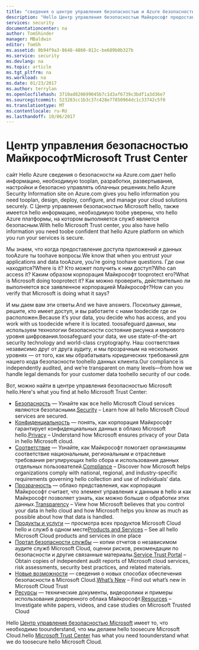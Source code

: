 ```yaml
---
title: "сведения о центре управления безопасностью и Azure безопасности aaaMicrosoft | Документы Microsoft"
description: "Hello Центр управления безопасностью Майкрософт предоставляет hello информацию, необходимую toobe уверены, что hello Azure платформы, на котором выполняется служб является безопасным."
services: security
documentationcenter: na
author: TomShinder
manager: MBaldwin
editor: TomSh
ms.assetid: 0b94f9a3-8648-4860-812c-be689b0b327b
ms.service: security
ms.devlang: na
ms.topic: article
ms.tgt_pltfrm: na
ms.workload: na
ms.date: 01/23/2017
ms.author: terrylan
ms.openlocfilehash: 3710ad820699045b7c1d3af6739c3bdf1a3d36e7
ms.sourcegitcommit: 523283cc1b3c37c428e77850964dc1c33742c5f0
ms.translationtype: MT
ms.contentlocale: ru-RU
ms.lasthandoff: 10/06/2017
---
```

# <a name="microsoft-trust-center"></a><span data-ttu-id="17901-103">Центр управления безопасностью Майкрософт</span><span class="sxs-lookup"><span data-stu-id="17901-103">Microsoft Trust Center</span></span>
<span data-ttu-id="17901-104">сайт Hello Azure сведения о безопасности на Azure.com дает hello информацию, необходимую tooplan, разработки, развертывания, настройки и безопасно управлять облачных решениях.</span><span class="sxs-lookup"><span data-stu-id="17901-104">hello Azure Security Information site on Azure.com gives you hello information you need tooplan, design, deploy, configure, and manage your cloud solutions securely.</span></span> <span data-ttu-id="17901-105">С Центр управления безопасностью Microsoft hello, также имеется hello информацию, необходимую toobe уверены, что hello Azure платформы, на котором выполняется служб является безопасным.</span><span class="sxs-lookup"><span data-stu-id="17901-105">With hello Microsoft Trust center, you also have hello information you need toobe confident that hello Azure platform on which you run your services is secure.</span></span>

<span data-ttu-id="17901-106">Мы знаем, что когда предоставление доступа приложений и данных tooAzure ты toohave вопросы.</span><span class="sxs-lookup"><span data-stu-id="17901-106">We know that when you entrust your applications and data tooAzure, you’re going toohave questions.</span></span> <span data-ttu-id="17901-107">Где они находятся?</span><span class="sxs-lookup"><span data-stu-id="17901-107">Where is it?</span></span> <span data-ttu-id="17901-108">Кто может получить к ним доступ?</span><span class="sxs-lookup"><span data-stu-id="17901-108">Who can access it?</span></span> <span data-ttu-id="17901-109">Каким образом корпорация Майкрософт tooprotect его?</span><span class="sxs-lookup"><span data-stu-id="17901-109">What is Microsoft doing tooprotect it?</span></span> <span data-ttu-id="17901-110">Как можно проверить, действительно ли выполняется все заявленное корпорацией Майкрософт?</span><span class="sxs-lookup"><span data-stu-id="17901-110">How can you verify that Microsoft is doing what it says?</span></span>

<span data-ttu-id="17901-111">И мы даем вам эти ответы.</span><span class="sxs-lookup"><span data-stu-id="17901-111">And we have answers.</span></span> <span data-ttu-id="17901-112">Поскольку данные, решите, кто имеет доступ, и вы работаете с нами toodecide где он расположен.</span><span class="sxs-lookup"><span data-stu-id="17901-112">Because it’s your data, you decide who has access, and you work with us toodecide where it is located.</span></span> <span data-ttu-id="17901-113">toosafeguard данных, мы используем технологии безопасности состояние рисунка и мирового уровня шифрования.</span><span class="sxs-lookup"><span data-stu-id="17901-113">toosafeguard your data, we use state-of-the-art security technology and world-class cryptography.</span></span> <span data-ttu-id="17901-114">Наш соответствия независимо друг от друга аудиту, и мы прозрачным на нескольких уровнях — от того, как мы обрабатывать юридических требований для нашего кода безопасности toohello данных клиента.</span><span class="sxs-lookup"><span data-stu-id="17901-114">Our compliance is independently audited, and we’re transparent on many levels—from how we handle legal demands for your customer data toohello security of our code.</span></span>

<span data-ttu-id="17901-115">Вот, можно найти в центре управления безопасностью Microsoft hello.</span><span class="sxs-lookup"><span data-stu-id="17901-115">Here's what you find at hello Microsoft Trust Center:</span></span>

* <span data-ttu-id="17901-116">[Безопасность](https://aka.ms/tcsecurity) — Узнайте как все hello Microsoft Cloud services являются безопасными.</span><span class="sxs-lookup"><span data-stu-id="17901-116">[Security](https://aka.ms/tcsecurity) – Learn how all hello Microsoft Cloud services are secured.</span></span>
* <span data-ttu-id="17901-117">[Конфиденциальность](https://aka.ms/tcprivacy) — понять, как корпорация Майкрософт гарантирует конфиденциальных данных в облако Microsoft hello.</span><span class="sxs-lookup"><span data-stu-id="17901-117">[Privacy](https://aka.ms/tcprivacy) – Understand how Microsoft ensures privacy of your Data in hello Microsoft cloud.</span></span>
* <span data-ttu-id="17901-118">[Соответствие](https://aka.ms/tccompliance) — Узнайте, как Майкрософт помогает организациям соответствие национальным, региональным и отраслевые требования регулирующих hello сбора и использования данных отдельных пользователей.</span><span class="sxs-lookup"><span data-stu-id="17901-118">[Compliance](https://aka.ms/tccompliance) – Discover how Microsoft helps organizations comply with national, regional, and industry-specific requirements governing hello collection and use of individuals’ data.</span></span>
* <span data-ttu-id="17901-119">[Прозрачность](https://aka.ms/tctransparency) — облако представления, как корпорация Майкрософт считает, что элемент управления к данным в hello и как Майкрософт позволяет узнать, как можно больше о обработки этих данных.</span><span class="sxs-lookup"><span data-stu-id="17901-119">[Transparency](https://aka.ms/tctransparency) – View how Microsoft believes that you control your data in hello cloud and how Microsoft helps you know as much as possible about how that data is handled.</span></span>
* <span data-ttu-id="17901-120">[Продукты и услуги](https://aka.ms/tcproductsservices) — просмотра всех продуктов Microsoft Cloud hello и служб в одном месте</span><span class="sxs-lookup"><span data-stu-id="17901-120">[Products and Services](https://aka.ms/tcproductsservices) – See all hello Microsoft Cloud products and services in one place</span></span>
* <span data-ttu-id="17901-121">[Портал безопасности службы](https://aka.ms/tcservicetrportal) — копии отчетов о независимом аудите служб Microsoft Cloud, оценки рисков, рекомендации по безопасности и другие связанные материалы.</span><span class="sxs-lookup"><span data-stu-id="17901-121">[Service Trust Portal](https://aka.ms/tcservicetrportal) – Obtain copies of independent audit reports of Microsoft cloud services, risk assessments, security best practices, and related materials.</span></span>
* <span data-ttu-id="17901-122">[Новые возможности](https://aka.ms/tcwhatsnew) — сведения о новых способах обеспечения безопасности в Microsoft Cloud.</span><span class="sxs-lookup"><span data-stu-id="17901-122">[What’s New](https://aka.ms/tcwhatsnew) – Find out what’s new in Microsoft Cloud Trust</span></span>
* <span data-ttu-id="17901-123">[Ресурсы](https://aka.ms/tcresources) — технические документы, видеоролики и примеры использования доверенного облака Майкрософт.</span><span class="sxs-lookup"><span data-stu-id="17901-123">[Resources](https://aka.ms/tcresources) – Investigate white papers, videos, and case studies on Microsoft Trusted Cloud</span></span>

<span data-ttu-id="17901-124">Hello [Центр управления безопасностью Microsoft](https://www.microsoft.com/trustcenter) имеет то, что необходимо toounderstand, что мы делаем hello toosecure Microsoft Cloud.</span><span class="sxs-lookup"><span data-stu-id="17901-124">hello [Microsoft Trust Center](https://www.microsoft.com/trustcenter) has what you need toounderstand what we do toosecure hello Microsoft Cloud.</span></span>
